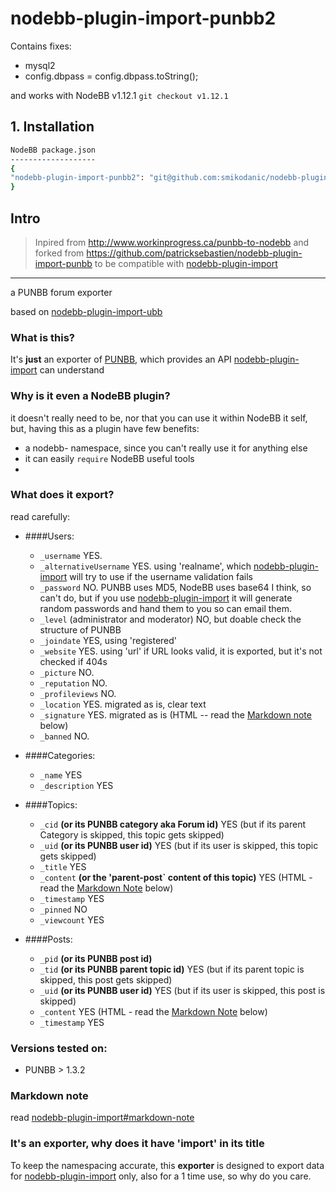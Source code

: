 nodebb-plugin-import-punbb2
==========================
Contains fixes:
- mysql2
- config.dbpass = config.dbpass.toString();

and works with NodeBB v1.12.1  ```git checkout v1.12.1```

## 1. Installation
```bash
NodeBB package.json
-------------------
{
"nodebb-plugin-import-punbb2": "git@github.com:smikodanic/nodebb-plugin-import-punbb2.git"
}

```


## Intro

> Inpired from http://www.workinprogress.ca/punbb-to-nodebb and forked from https://github.com/patricksebastien/nodebb-plugin-import-punbb to be compatible with [nodebb-plugin-import](https://github.com/akhoury/nodebb-plugin-import)

--------------------------
a PUNBB forum exporter

based on [nodebb-plugin-import-ubb](https://github.com/akhoury/nodebb-plugin-import-ubb)

### What is this?

It's __just__ an exporter of [PUNBB](http://punbb.informer.com/), which provides an API [nodebb-plugin-import](https://github.com/akhoury/nodebb-plugin-import) can understand


### Why is it even a NodeBB plugin?

it doesn't really need to be, nor that you can use it within NodeBB it self, but, having this as a plugin have few benefits:
* a nodebb- namespace, since you can't really use it for anything else
* it can easily `require` NodeBB useful tools
* 

### What does it export?
read carefully:

- ####Users:
    * `_username` YES.
    * `_alternativeUsername` YES. using 'realname', which [nodebb-plugin-import](https://github.com/akhoury/nodebb-plugin-import) will try to use if the username validation fails
    * `_password` NO. PUNBB uses MD5, NodeBB uses base64 I think, so can't do, but if you use [nodebb-plugin-import](https://github.com/akhoury/nodebb-plugin-import) it will generate random passwords and hand them to you so can email them.
    * `_level` (administrator and moderator) NO, but doable check the structure of PUNBB
    * `_joindate` YES, using 'registered'
    * `_website` YES. using 'url' if URL looks valid, it is exported, but it's not checked if 404s
    * `_picture` NO.
    * `_reputation` NO.
    * `_profileviews` NO.
    * `_location` YES. migrated as is, clear text
    * `_signature` YES. migrated as is (HTML -- read the [Markdown note](#markdown-note) below)
    * `_banned` NO.

- ####Categories:
    * `_name` YES
    * `_description` YES

- ####Topics:
    * `_cid` __(or its PUNBB category aka Forum id)__ YES (but if its parent Category is skipped, this topic gets skipped)
    * `_uid` __(or its PUNBB user id)__ YES (but if its user is skipped, this topic gets skipped)
    * `_title` YES
    * `_content` __(or the 'parent-post` content of this topic)__ YES (HTML - read the [Markdown Note](#markdown-note) below)
    * `_timestamp` YES
    * `_pinned` NO
    * `_viewcount` YES

- ####Posts:
    * `_pid` __(or its PUNBB post id)__
    * `_tid` __(or its PUNBB parent topic id)__ YES (but if its parent topic is skipped, this post gets skipped)
    * `_uid` __(or its PUNBB user id)__ YES (but if its user is skipped, this post is skipped)
    * `_content` YES (HTML - read the [Markdown Note](#markdown-note) below)
    * `_timestamp` YES

### Versions tested on:
  - PUNBB > 1.3.2

### Markdown note

read [nodebb-plugin-import#markdown-note](https://github.com/akhoury/nodebb-plugin-import#markdown-note)

### It's an exporter, why does it have 'import' in its title

To keep the namespacing accurate, this __exporter__ is designed to export data for [nodebb-plugin-import](https://github.com/akhoury/nodebb-plugin-import) only, also for a 1 time use, so why do you care.

